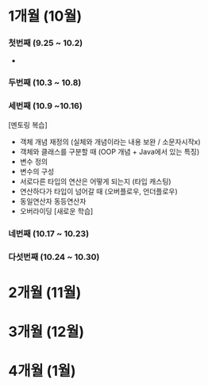 # 1개월 (10월)

### 첫번째 (9.25 ~ 10.2)
-
### 두번째  (10.3 ~  10.8)
### 세번째 (10.9 ~10.16)
[멘토링 복습]
- 객체 개념 재정의 (실체와 개념이라는 내용 보완 / 소문자시작x)
- 객체와 클래스를 구분할 때 (OOP 개념 + Java에서 있는 특징)
- 변수 정의
- 변수의 구성
- 서로다른 타입의 연산은 어떻게 되는지 (타입 캐스팅)
- 연산하다가 타입이 넘어갈 때 (오버플로우, 언더플로우)
- 동일연산자 동등연산자
- 오버라이딩
[새로운 학습]
### 네번째 (10.17 ~ 10.23)
### 다섯번째 (10.24 ~ 10.30)

# 2개월 (11월)


# 3개월 (12월)


# 4개월 (1월)

